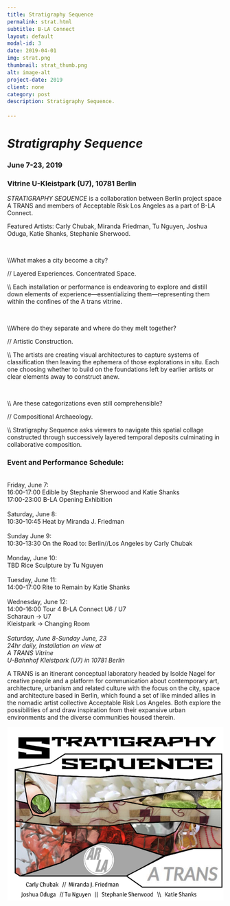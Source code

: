 ```yaml
---
title: Stratigraphy Sequence
permalink: strat.html
subtitle: B-LA Connect
layout: default
modal-id: 3
date: 2019-04-01
img: strat.png
thumbnail: strat_thumb.png
alt: image-alt
project-date: 2019
client: none
category: post
description: Stratigraphy Sequence.

---
```


<h1><i>Stratigraphy Sequence</i></h1>
<h3>June 7-23, 2019</h3>
<h3>Vitrine  U-Kleistpark (U7), 10781 Berlin</h3>

<i>STRATIGRAPHY SEQUENCE</i> is a collaboration between Berlin project space A TRANS and members of Acceptable Risk Los Angeles as a part of B-LA Connect.

Featured Artists: Carly Chubak, Miranda Friedman, Tu Nguyen, Joshua Oduga,  Katie Shanks, Stephanie Sherwood.

<br>

\\\What makes a city become a city?

// Layered Experiences. Concentrated Space. 

\\\ Each installation or performance is endeavoring to explore and distill down elements of experience—essentializing them—representing them within the confines of  the A trans vitrine. 

<br>

\\\Where do they separate and where do they melt together?

// Artistic Construction.

\\\ The artists are creating visual architectures to capture systems of classification then leaving the ephemera of those explorations in situ. Each one choosing whether to build on the foundations left by earlier artists or clear elements away to construct anew. 

<br>

\\\ Are these categorizations even still comprehensible?
 
// Compositional Archaeology. 

\\\ Stratigraphy Sequence asks viewers to navigate this spatial collage constructed through successively layered temporal deposits culminating in collaborative composition. 
<br>

<h3>Event and Performance Schedule:</h3>

<br>Friday, June 7: 
<br>16:00-17:00 Edible by Stephanie Sherwood and Katie Shanks
<br>17:00-23:00 B-LA Opening Exhibition
<br>
<br>Saturday, June 8:
<br>10:30-10:45 Heat by Miranda J. Friedman
<br>
<br>Sunday June 9:
<br>10:30-13:30 On the Road to:  Berlin//Los Angeles by Carly Chubak
<br>
<br>Monday, June 10:
<br>TBD Rice Sculpture by Tu Nguyen
<br>
<br>Tuesday, June 11:
<br>14:00-17:00 Rite to Remain by Katie Shanks
<br>
<br>Wednesday, June  12:
<br>14:00-16:00 Tour 4 B-LA Connect U6 / U7
<br>Scharaun → U7 
<br>Kleistpark → Changing Room
<br>
<br><i>Saturday, June 8-Sunday June, 23
<br>24hr daily, Installation on view at 
<br>A TRANS Vitrine
<br>U-Bahnhof Kleistpark (U7) in 10781 Berlin </i>


A TRANS is an itinerant conceptual laboratory headed by Isolde Nagel for creative people and a platform for communication about contemporary art, architecture, urbanism and related culture with the focus on the city, space and architecture based in Berlin, which found a set of like minded allies in the nomadic artist collective Acceptable Risk Los Angeles. Both explore the possibilities of and draw inspiration from their expansive urban environments and the diverse communities housed therein.



![strat](img/portfolio/strat.png)